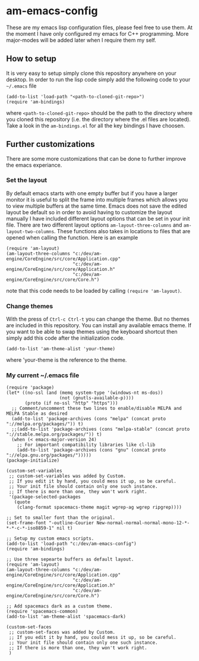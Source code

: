 # am-emacs-config
These are my emacs lisp configuration files, please feel free to use them.
At the moment I have only configured my emacs for C++ programming.
More major-modes will be added later when I require them my self.

## How to setup
It is very easy to setup simply clone this repository anywhere on your desktop.
In order to run the lisp code simply add the following code to your `~/.emacs` file
```elisp
(add-to-list 'load-path "<path-to-cloned-git-repo>")
(require 'am-bindings)
```
where `<path-to-cloned-git-repo>` should be the path to the directory where you cloned this repository (i.e. the directory where the .el files are located). Take a look in the `am-bindings.el` for all the key bindings I have choosen.

## Further customizations
There are some more customizations that can be done to further improve the emacs experiance.

### Set the layout
By default emacs starts with one empty buffer but if you have a larger monitor it is useful to split the frame into multiple frames which allows you to view multiple buffers at the same time. Emacs does not save the edited layout be default so in order to avoid having to customize the layout manually I have included different layout options that can be set in your init file. There are two different layout options `am-layout-three-columns` and `am-layout-two-columns`. These functions also takes in locations to files that are opened when calling the function. Here is an example
```elisp
(require 'am-layout)
(am-layout-three-columns "c:/dev/am-engine/CoreEngine/src/core/Application.cpp"
                         "c:/dev/am-engine/CoreEngine/src/core/Application.h"
                         "c:/dev/am-engine/CoreEngine/src/core/Core.h")

```
note that this code needs to be loaded by calling `(require 'am-layout)`.

### Change themes
With the press of `Ctrl-c Ctrl-t` you can change the theme. But no themes are included in this repository. You can install any available emacs theme. If you want to be able to swap themes using the keyboard shortcut then simply add this code after the initialization code.
```elisp
(add-to-list 'am-theme-alist 'your-theme)
```
where 'your-theme is the reference to the theme.

### My current ~/.emacs file
```elisp
(require 'package)
(let* ((no-ssl (and (memq system-type '(windows-nt ms-dos))
                    (not (gnutls-available-p))))
       (proto (if no-ssl "http" "https")))
  ;; Comment/uncomment these two lines to enable/disable MELPA and MELPA Stable as desired
  (add-to-list 'package-archives (cons "melpa" (concat proto "://melpa.org/packages/")) t)
  ;;(add-to-list 'package-archives (cons "melpa-stable" (concat proto "://stable.melpa.org/packages/")) t)
  (when (< emacs-major-version 24)
    ;; For important compatibility libraries like cl-lib
    (add-to-list 'package-archives (cons "gnu" (concat proto "://elpa.gnu.org/packages/")))))
(package-initialize)

(custom-set-variables
 ;; custom-set-variables was added by Custom.
 ;; If you edit it by hand, you could mess it up, so be careful.
 ;; Your init file should contain only one such instance.
 ;; If there is more than one, they won't work right.
 '(package-selected-packages
   (quote
    (clang-format spacemacs-theme magit wgrep-ag wgrep ripgrep))))

;; Set to smaller font than the original.
(set-frame-font "-outline-Courier New-normal-normal-normal-mono-12-*-*-*-c-*-iso8859-1" nil t)

;; Setup my custom emacs scripts.
(add-to-list 'load-path "c:/dev/am-emacs-config")
(require 'am-bindings)

;; Use three sepearte buffers as default layout.
(require 'am-layout)
(am-layout-three-columns "c:/dev/am-engine/CoreEngine/src/core/Application.cpp"
                         "c:/dev/am-engine/CoreEngine/src/core/Application.h"
                         "c:/dev/am-engine/CoreEngine/src/core/Core.h")

;; Add spacemacs dark as a custom theme.
(require 'spacemacs-common)
(add-to-list 'am-theme-alist 'spacemacs-dark)

(custom-set-faces
 ;; custom-set-faces was added by Custom.
 ;; If you edit it by hand, you could mess it up, so be careful.
 ;; Your init file should contain only one such instance.
 ;; If there is more than one, they won't work right.
 )
```
